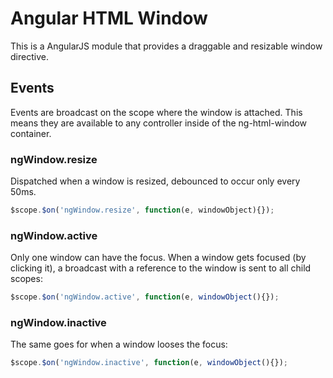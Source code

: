 # Angular HTML Window
This is a AngularJS module that provides a draggable and resizable window directive.

## Events
Events are broadcast on the scope where the window is attached. This means they are available to any controller inside of the ng-html-window container.

### ngWindow.resize
Dispatched when a window is resized, debounced to occur only every 50ms.
```javascript
$scope.$on('ngWindow.resize', function(e, windowObject){});
```

### ngWindow.active
Only one window can have the focus. When a window gets focused (by clicking it), a broadcast with a reference to the window is sent to all child scopes:
```javascript
$scope.$on('ngWindow.active', function(e, windowObject(){});
```
### ngWindow.inactive
The same goes for when a window looses the focus:
```javascript
$scope.$on('ngWindow.inactive', function(e, windowObject(){});
```
